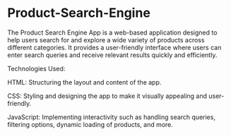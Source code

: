# Product-Search-Engine
The Product Search Engine App is a web-based application designed to help users search for and explore a wide variety of products across different categories. It provides a user-friendly interface where users can enter search queries and receive relevant results quickly and efficiently.

Technologies Used:

HTML: Structuring the layout and content of the app.

CSS: Styling and designing the app to make it visually appealing and user-friendly.

JavaScript: Implementing interactivity such as handling search queries, filtering options, dynamic loading of products, and more.

